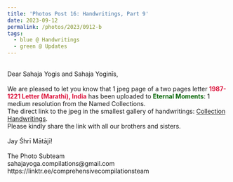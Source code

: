 ```yaml
---
title: 'Photos Post 16: Handwritings, Part 9'
date: 2023-09-12
permalink: /photos/2023/0912-b
tags:
  - blue @ Handwritings
  - green @ Updates
---
```


<p>
<br>
Dear Sahaja Yogis and Sahaja Yoginīs,<br>
<br>
We are pleased to let you know that 1 jpeg page of a two pages letter <font color="Crimson"><b>1987-1221 Letter (Marathi), India</b></font> has been uploaded to <font color="DarkGreen"><b>Eternal Moments</b></font>: 1 medium resolution from the Named Collections. <br>
The direct link to the jpeg in the smallest gallery of handwritings: <a href="https://eternalmoments.smugmug.com/Collections/Yogi-Mahajan-Collection/Handwritings-1975-to-2012"> Collection Handwritings</a>.<br>
Please kindly share the link with all our brothers and sisters.<br>
<br>
Jay Śhrī Mātājī!<br>
<br>
The Photo Subteam<br>
sahajayoga.compilations@gmail.com<br>
https://linktr.ee/comprehensivecompilationsteam<br>
</p>